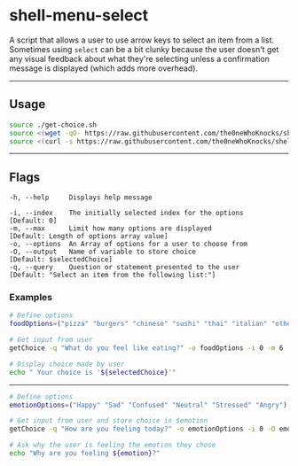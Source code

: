 # shell-menu-select

A script that allows a user to use arrow keys to select an item from a list. Sometimes using `select` can be a bit clunky because the user doesn't get any visual feedback about what they're selecting unless a confirmation message is displayed (which adds more overhead).

---

## Usage

```sh
source ./get-choice.sh                                                                                       # Loading from local disk
source <(wget -qO- https://raw.githubusercontent.com/the0neWhoKnocks/shell-menu-select/master/get-choice.sh) # Loading from GitHub at runtime (Good for single script applications)
source <(curl -s https://raw.githubusercontent.com/the0neWhoKnocks/shell-menu-select/master/get-choice.sh)   # Same as above, but with curl instead.
```

---

## Flags
```
-h, --help     Displays help message

-i, --index    The initially selected index for the options   [Default: 0]
-m, --max      Limit how many options are displayed           [Default: Length of options array value]
-o, --options  An Array of options for a user to choose from
-O, --output   Name of variable to store choice               [Default: $selectedChoice]
-q, --query    Question or statement presented to the user    [Default: "Select an item from the following list:"]
```

### Examples
```sh
# Define options
foodOptions=("pizza" "burgers" "chinese" "sushi" "thai" "italian" "other")

# Get input from user
getChoice -q "What do you feel like eating?" -o foodOptions -i 0 -m 6

# Display choice made by user
echo " Your choice is '${selectedChoice}'"
```
---
```sh
# Define options
emotionOptions=("Happy" "Sad" "Confused" "Neutral" "Stressed" "Angry")

# Get input from user and store choice in $emotion
getChoice -q "How are you feeling today?" -o emotionOptions -i 0 -O emotion

# Ask why the user is feeling the emotion they chose
echo "Why are you feeling ${emotion}?"
```
